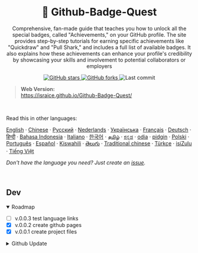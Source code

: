 <h1 align="center">🧩 Github-Badge-Quest</h1>


<p align="center">
Comprehensive, fan-made guide that teaches you how to unlock all the special badges, called "Achievements," on your GitHub profile.
The site provides step-by-step tutorials for earning specific achievements like "Quickdraw" and "Pull Shark," and includes a full list of available badges. It also explains how these achievements can enhance your profile's credibility by showcasing your skills and involvement to potential collaborators or employers
</p>

<p align="center">
  <!-- GitHub badges -->
  <a href="https://github.com/israice/Github-Badge-Quest">
    <img alt="GitHub stars" src="https://img.shields.io/github/stars/israice/Github-Badge-Quest?style=for-the-badge&logo=github" />
  </a>
  <a href="https://github.com/israice/Github-Badge-Quest/forks">
    <img alt="GitHub forks" src="https://img.shields.io/github/forks/israice/Github-Badge-Quest?style=for-the-badge&logo=github" />
  </a>
  <img alt="Last commit" src="https://img.shields.io/github/last-commit/israice/Github-Badge-Quest?style=for-the-badge" />
</p>

> **Web Version:**  
>  https://israice.github.io/Github-Badge-Quest/
<br/>

Read this in other languages:

[English](README.md)
&middot; [Chinese](lang/chinese.md)
&middot; [Русский](lang/russian.md)
&middot; [Nederlands](lang/dutch.md)
&middot; [Українська](lang/ukrainian.md)
&middot; [Français](lang/french.md)
&middot; [Deutsch](lang/german.md)
&middot; [हिन्दी](lang/hindi.md)
&middot; [Bahasa Indonesia](lang/indonesian.md)
&middot; [Italiano](lang/italian.md)
&middot; [한국어](lang/korean.md)
&middot; [தமிழ்](lang/tamil.md)
&middot; [ಕನ್ನಡ](lang/kannada.md)
&middot; [odia](lang/odia.md)
&middot; [pidgin](lang/pidgin.md)
&middot; [Polski](lang/polish.md)
&middot; [Português](lang/portuguese.md)
&middot; [Español](lang/spanish.md)
&middot; [Kiswahili](lang/swahili.md)
&middot; [తెలుగు](lang/telugu.md)
&middot; [Traditional chinese](lang/traditional-chinese.md)
&middot; [Türkçe](lang/turkish.md)
&middot; [isiZulu](lang/zulu.md)
&middot; [Tiếng Việt](lang/vietnamese.md)

_Don't have the language you need? Just create an [issue](https://github.com/israice/Github-Badge-Quest/issues)._

<br>



## Dev

<details open>
<summary>Roadmap</summary>

- [ ] v.0.0.3 test language links
- [x] v.0.0.2 create github pages
- [x] v.0.0.1 create project files

</details>


<details>
<summary>Github Update</summary>
git add .
git commit -m "v.0.0.2 create github pages"
git push

</details>
